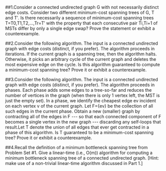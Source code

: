 ##1.Consider a connected undirected graph G with not necessarily distinct edge costs. Consider two different minimum-cost spanning trees of G, T and T′. Is there necessarily a sequence of minimum-cost spanning trees T=T0,T1,T2,…,Tr=T′ with the property that each consecutive pair Ti,Ti+1 of MSTs differ by only a single edge swap? Prove the statement or exhibit a counterexample.

##2.Consider the following algorithm. The input is a connected undirected graph with edge costs (distinct, if you prefer). The algorithm proceeds in iterations. If the current graph is a spanning tree, then the algorithm halts. Otherwise, it picks an arbitrary cycle of the current graph and deletes the most expensive edge on the cycle. Is this algorithm guaranteed to compute a minimum-cost spanning tree? Prove it or exhibit a counterexample.

##3.Consider the following algorithm. The input is a connected undirected graph with edge costs (distinct, if you prefer). The algorithm proceeds in phases. Each phase adds some edges to a tree-so-far and reduces the number of vertices in the graph (when there is only 1 vertex left, the MST is just the empty set). In a phase, we identify the cheapest edge ev incident on each vertex v of the current graph. Let F={ev} be the collection of all such edges in the current phase. Obtain a new (smaller) graph by contracting all of the edges in F --- so that each connected component of F becomes a single vertex in the new graph --- discarding any self-loops that result.Let T denote the union of all edges that ever get contracted in a phase of this algorithm. Is T guaranteed to be a minimum-cost spanning tree? Prove it or exhibit a counterexample.

##4.Recall the definition of a minimum bottleneck spanning tree from Problem Set #1. Give a linear-time (i.e., O(m)) algorithm for computing a minimum bottleneck spanning tree of a connected undirected graph. [Hint: make use of a non-trivial linear-time algorithm discussed in Part 1.]